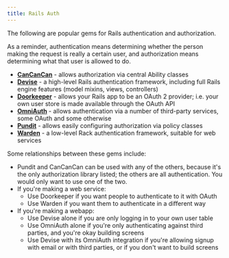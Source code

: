 ```yaml
---
title: Rails Auth
---
```


The following are popular gems for Rails authentication and authorization.

As a reminder, authentication means determining whether the person making the request is really a certain user, and authorization means determining what that user is allowed to do.

* [**CanCanCan**](https://github.com/CanCanCommunity/cancancan) - allows authorization via central Ability classes
* [**Devise**](https://github.com/plataformatec/devise) - a high-level Rails authentication framework, including full Rails engine features (model mixins, views, controllers)
* [**Doorkeeper**](https://github.com/doorkeeper-gem/doorkeeper) - allows your Rails app to be an OAuth 2 provider; i.e. your own user store is made available through the OAuth API
* [**OmniAuth**](https://github.com/intridea/omniauth) - allows authentication via a number of third-party services, some OAuth and some otherwise
* [**Pundit**](https://github.com/elabs/pundit) - allows easily configuring authorization via policy classes
* [**Warden**](https://github.com/hassox/warden) - a low-level Rack authentication framework, suitable for web services

Some relationships between these gems include:

* Pundit and CanCanCan can be used with any of the others, because it's the only authorization library listed; the others are all authentication. You would only want to use one of the two.
* If you're making a web service:
  * Use Doorkeeper if you want people to authenticate to it with OAuth
  * Use Warden if you want them to authenticate in a different way
* If you're making a webapp:
  * Use Devise alone if you are only logging in to your own user table
  * Use OmniAuth alone if you're only authenticating against third parties, and you're okay building screens
  * Use Devise with its OmniAuth integration if you're allowing signup with email or with third parties, or if you don't want to build screens

